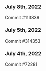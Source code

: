 ### July 8th, 2022

Commit #113839

### July 5th, 2022

Commit #314353


### July 4th, 2022

Commit #72281
